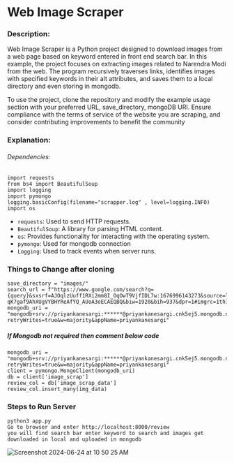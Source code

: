 <h1>Web Image Scraper</h1>

<h3>Description:</h3>
<p>Web Image Scraper is a Python project designed to download images from a web page based on keyword entered in front end search bar. In this example, the project focuses on extracting images related to Narendra Modi from the web. The program recursively traverses links, identifies images with specified keywords in their alt attributes, and saves them to a local directory and even storing in mongodb.

To use the project, clone the repository and modify the example usage section with your preferred URL, save_directory, mongoDB URI. Ensure compliance with the terms of service of the website you are scraping, and consider contributing improvements to benefit the community</p>

<h3>Explanation:</h3>
<h6> Dependencies: </h6>

```
import requests
from bs4 import BeautifulSoup
import logging
import pymongo
logging.basicConfig(filename="scrapper.log" , level=logging.INFO)
import os
```

* `requests`: Used to send HTTP requests.
* `BeautifulSoup`: A library for parsing HTML content.
* `os`: Provides functionality for interacting with the operating system.
* `pymongo`: Used for mongodb connection
* `Logging`: Used to track events when server runs.

<h3>Things to Change after cloning</h3>

```
save_directory = "images/"
search_url = f"https://www.google.com/search?q={query}&sxsrf=AJOqlzUuff1RXi2mm8I_OqOwT9VjfIDL7w:1676996143273&source=lnms&tbm=isch&sa=X&ved=2ahUKEwiq-qK7gaf9AhXUgVYBHYReAfYQ_AUoA3oECAEQBQ&biw=1920&bih=937&dpr=1#imgrc=1th7VhSesfMJ4M"
mongodb_uri = "mongodb+srv://priyankanesargi:******@priyankanesargi.cnk5ej5.mongodb.net/?retryWrites=true&w=majority&appName=priyankanesargi"
```

<h5> If Mongodb not required then comment below code</h5>

```
mongodb_uri = "mongodb+srv://priyankanesargi:******@priyankanesargi.cnk5ej5.mongodb.net/?retryWrites=true&w=majority&appName=priyankanesargi"
client = pymongo.MongoClient(mongodb_uri)
db = client['image_scrap']
review_col = db['image_scrap_data']
review_col.insert_many(img_data) 
```

<h3>Steps to Run Server</h3>

```
python3 app.py
Go to browser and enter http://localhost:8000/review
you will find search bar enter keyword to search and images get downloaded in local and uploaded in mongodb
```
![Screenshot 2024-06-24 at 10 50 25 AM](https://github.com/priyankanesargi21/image_scraper/assets/48650792/05d9d320-1e57-451f-9c89-5351eb7c4245)


